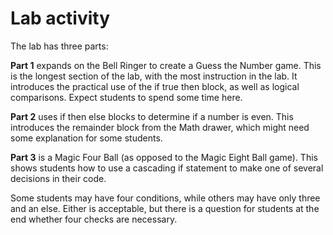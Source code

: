# Lab activity

The lab has three parts:

**Part 1** expands on the Bell Ringer to create a Guess the Number game. This is the longest section of the lab, with the most instruction in the lab. It introduces the practical use of the if true then block, as well as logical comparisons. Expect students to spend some time here.

**Part 2** uses if then else blocks to determine if a number is even. This introduces the remainder block from the Math drawer, which might need some explanation for some students.

**Part 3** is a Magic Four Ball (as opposed to the Magic Eight Ball game). This shows students how to use a cascading if statement to make one of several decisions in their code.

Some students may have four conditions, while others may have only three and an else. Either is acceptable, but there is a question for students at the end whether four checks are necessary.
